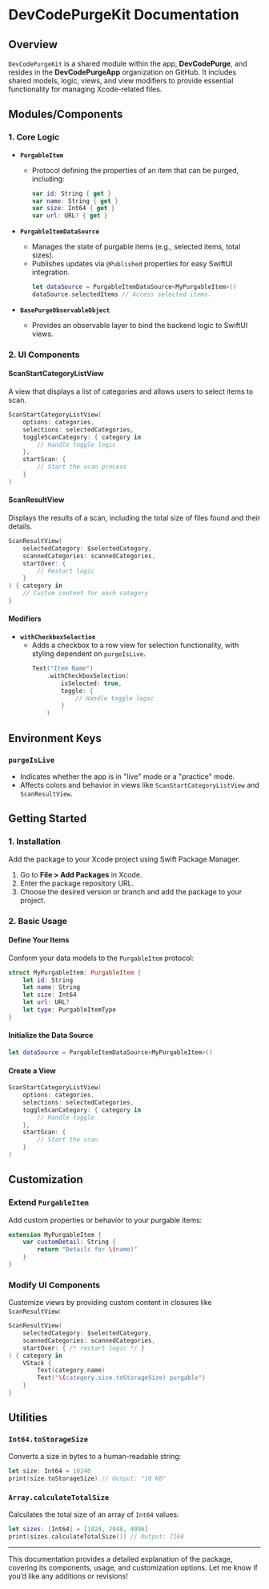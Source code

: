 
# DevCodePurgeKit Documentation

## Overview

`DevCodePurgeKit` is a shared module within the app, **DevCodePurge**, and resides in the **DevCodePurgeApp** organization on GitHub. It includes shared models, logic, views, and view modifiers to provide essential functionality for managing Xcode-related files. 

## Modules/Components

### 1. **Core Logic**
   - **`PurgableItem`**
     - Protocol defining the properties of an item that can be purged, including:
       ```swift
       var id: String { get }
       var name: String { get }
       var size: Int64 { get }
       var url: URL? { get }
       ```
   - **`PurgableItemDataSource`**
     - Manages the state of purgable items (e.g., selected items, total sizes).
     - Publishes updates via `@Published` properties for easy SwiftUI integration.
       ```swift
       let dataSource = PurgableItemDataSource<MyPurgableItem>()
       dataSource.selectedItems // Access selected items.
       ```

   - **`BasePurgeObservableObject`**
     - Provides an observable layer to bind the backend logic to SwiftUI views.

### 2. **UI Components**

#### **ScanStartCategoryListView**
A view that displays a list of categories and allows users to select items to scan.

```swift
ScanStartCategoryListView(
    options: categories,
    selections: selectedCategories,
    toggleScanCategory: { category in 
        // Handle toggle logic
    },
    startScan: {
        // Start the scan process
    }
)
```

#### **ScanResultView**
Displays the results of a scan, including the total size of files found and their details.

```swift
ScanResultView(
    selectedCategory: $selectedCategory,
    scannedCategories: scannedCategories,
    startOver: {
        // Restart logic
    }
) { category in
    // Custom content for each category
}
```

#### **Modifiers**
- **`withCheckboxSelection`**
  - Adds a checkbox to a row view for selection functionality, with styling dependent on `purgeIsLive`.
    ```swift
    Text("Item Name")
        .withCheckboxSelection(
            isSelected: true,
            toggle: {
                // Handle toggle logic
            }
        )
    ```

## Environment Keys

### `purgeIsLive`
- Indicates whether the app is in "live" mode or a "practice" mode.
- Affects colors and behavior in views like `ScanStartCategoryListView` and `ScanResultView`.

## Getting Started

### 1. **Installation**
Add the package to your Xcode project using Swift Package Manager.

1. Go to **File > Add Packages** in Xcode.
2. Enter the package repository URL.
3. Choose the desired version or branch and add the package to your project.

### 2. **Basic Usage**
#### Define Your Items
Conform your data models to the `PurgableItem` protocol:
```swift
struct MyPurgableItem: PurgableItem {
    let id: String
    let name: String
    let size: Int64
    let url: URL?
    let type: PurgableItemType
}
```

#### Initialize the Data Source
```swift
let dataSource = PurgableItemDataSource<MyPurgableItem>()
```

#### Create a View
```swift
ScanStartCategoryListView(
    options: categories,
    selections: selectedCategories,
    toggleScanCategory: { category in
        // Handle toggle
    },
    startScan: {
        // Start the scan
    }
)
```

## Customization

### Extend `PurgableItem`
Add custom properties or behavior to your purgable items:
```swift
extension MyPurgableItem {
    var customDetail: String {
        return "Details for \(name)"
    }
}
```

### Modify UI Components
Customize views by providing custom content in closures like `ScanResultView`:
```swift
ScanResultView(
    selectedCategory: $selectedCategory,
    scannedCategories: scannedCategories,
    startOver: { /* restart logic */ }
) { category in
    VStack {
        Text(category.name)
        Text("\(category.size.toStorageSize) purgable")
    }
}
```

## Utilities

### `Int64.toStorageSize`
Converts a size in bytes to a human-readable string:
```swift
let size: Int64 = 10240
print(size.toStorageSize) // Output: "10 KB"
```

### `Array.calculateTotalSize`
Calculates the total size of an array of `Int64` values:
```swift
let sizes: [Int64] = [1024, 2048, 4096]
print(sizes.calculateTotalSize()) // Output: 7168
```

---

This documentation provides a detailed explanation of the package, covering its components, usage, and customization options. Let me know if you’d like any additions or revisions!
